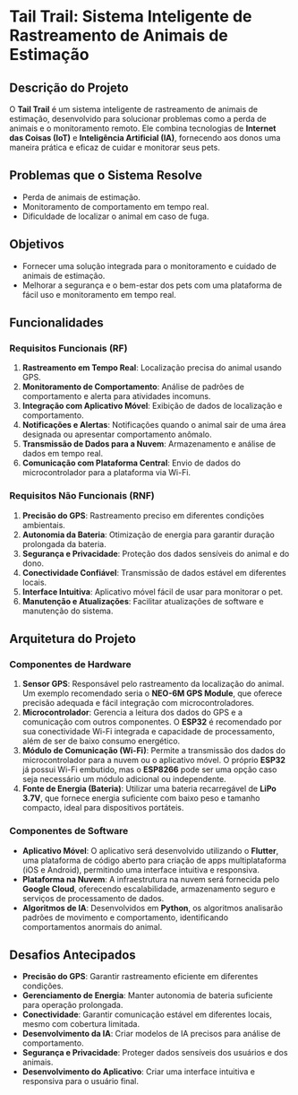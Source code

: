 # Tail Trail: Sistema Inteligente de Rastreamento de Animais de Estimação

## Descrição do Projeto

O **Tail Trail** é um sistema inteligente de rastreamento de animais de estimação, desenvolvido para solucionar problemas como a perda de animais e o monitoramento remoto. Ele combina tecnologias de **Internet das Coisas (IoT)** e **Inteligência Artificial (IA)**, fornecendo aos donos uma maneira prática e eficaz de cuidar e monitorar seus pets.

## Problemas que o Sistema Resolve

- Perda de animais de estimação.
- Monitoramento de comportamento em tempo real.
- Dificuldade de localizar o animal em caso de fuga.

## Objetivos

- Fornecer uma solução integrada para o monitoramento e cuidado de animais de estimação.
- Melhorar a segurança e o bem-estar dos pets com uma plataforma de fácil uso e monitoramento em tempo real.

## Funcionalidades

### Requisitos Funcionais (RF)

1. **Rastreamento em Tempo Real**: Localização precisa do animal usando GPS.
2. **Monitoramento de Comportamento**: Análise de padrões de comportamento e alerta para atividades incomuns.
3. **Integração com Aplicativo Móvel**: Exibição de dados de localização e comportamento.
4. **Notificações e Alertas**: Notificações quando o animal sair de uma área designada ou apresentar comportamento anômalo.
5. **Transmissão de Dados para a Nuvem**: Armazenamento e análise de dados em tempo real.
6. **Comunicação com Plataforma Central**: Envio de dados do microcontrolador para a plataforma via Wi-Fi.

### Requisitos Não Funcionais (RNF)

1. **Precisão do GPS**: Rastreamento preciso em diferentes condições ambientais.
2. **Autonomia da Bateria**: Otimização de energia para garantir duração prolongada da bateria.
3. **Segurança e Privacidade**: Proteção dos dados sensíveis do animal e do dono.
4. **Conectividade Confiável**: Transmissão de dados estável em diferentes locais.
5. **Interface Intuitiva**: Aplicativo móvel fácil de usar para monitorar o pet.
6. **Manutenção e Atualizações**: Facilitar atualizações de software e manutenção do sistema.

## Arquitetura do Projeto

### Componentes de Hardware

1. **Sensor GPS**: Responsável pelo rastreamento da localização do animal. Um exemplo recomendado seria o **NEO-6M GPS Module**, que oferece precisão adequada e fácil integração com microcontroladores.
2. **Microcontrolador**: Gerencia a leitura dos dados do GPS e a comunicação com outros componentes. O **ESP32** é recomendado por sua conectividade Wi-Fi integrada e capacidade de processamento, além de ser de baixo consumo energético.
3. **Módulo de Comunicação (Wi-Fi)**: Permite a transmissão dos dados do microcontrolador para a nuvem ou o aplicativo móvel. O próprio **ESP32** já possui Wi-Fi embutido, mas o **ESP8266** pode ser uma opção caso seja necessário um módulo adicional ou independente.
4. **Fonte de Energia (Bateria)**: Utilizar uma bateria recarregável de **LiPo 3.7V**, que fornece energia suficiente com baixo peso e tamanho compacto, ideal para dispositivos portáteis.

### Componentes de Software

- **Aplicativo Móvel**: O aplicativo será desenvolvido utilizando o **Flutter**, uma plataforma de código aberto para criação de apps multiplataforma (iOS e Android), permitindo uma interface intuitiva e responsiva.
- **Plataforma na Nuvem**: A infraestrutura na nuvem será fornecida pelo **Google Cloud**, oferecendo escalabilidade, armazenamento seguro e serviços de processamento de dados.
- **Algoritmos de IA**: Desenvolvidos em **Python**, os algoritmos analisarão padrões de movimento e comportamento, identificando comportamentos anormais do animal.

## Desafios Antecipados

- **Precisão do GPS**: Garantir rastreamento eficiente em diferentes condições.
- **Gerenciamento de Energia**: Manter autonomia de bateria suficiente para operação prolongada.
- **Conectividade**: Garantir comunicação estável em diferentes locais, mesmo com cobertura limitada.
- **Desenvolvimento da IA**: Criar modelos de IA precisos para análise de comportamento.
- **Segurança e Privacidade**: Proteger dados sensíveis dos usuários e dos animais.
- **Desenvolvimento do Aplicativo**: Criar uma interface intuitiva e responsiva para o usuário final.
